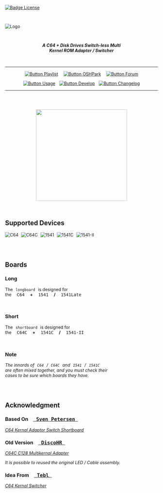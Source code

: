 
[![Badge License]][License]

<br>

![Logo]

<br>

<div align = center>

***A C64 + Disk Drives Switch-less Multi*** <br>
***Kernel ROM Adapter / Switcher***

<br>

---

[![Button Playlist]][Playlist]   
[![Button OSHPark]][OSHPark]   
[![Button Forum]][Forum]

[![Button Usage]][Usage]  
[![Button Develop]][Develop]  
[![Button Changelog]][Changelog]

---

<br>
<br>

<img
  src = 'User%20Guide/media/Board_overview.png'
  height = 300
/>

</div>

<br>

## Supported Devices

![C64]  ![C64C]  ![1541]  ![1541C]  ![1541-II] 

<br>
<br>

## Boards

### Long

The  `longboard`  is designed for <br>
the  <kbd> C64 </kbd>  **+**  <kbd> 1541 </kbd>  **/**  <kbd> 1541Late </kbd>

<br>

### Short

The  `shortboard`  is designed for <br>
the  <kbd> C64C </kbd>  **+**  <kbd> 1541C </kbd>  **/**  <kbd> 1541-II </kbd>

<br>

### Note

*The innards of  `C64`  /  `C64C`  and  `1541`  /  `1541C`* <br>
*are often mixed together, and you must check their* <br>
*cases to be sure which boards they have.*

<br>
<br>

## Acknowledgment

### Based On   [<kbd> Sven Petersen </kbd>][Petersen]

*[C64 Kernal Adaptor Switch Shortboard]*

### Old Version   [<kbd> DiscoHR </kbd>][DiscoHR]

*[C64C C128 Multikernal Adapter]*

*It is possible to reused the original LED / Cable assembly.*

### Idea From   [<kbd> Tebl </kbd>][DiscoHR]

*[C64 Kernal Switcher]*

<br>


<!----------------------------------------------------------------------------->

[Playlist]: https://www.youtube.com/playlist?list=PLtQOf_JULmrQTB7486X5pXG1Aaxbl_RdE
[OSHPark]: https://oshpark.com/profiles/bwack 'Order The Board'
[Forum]: http://www.lemon64.com/forum/viewtopic.php?p=747333 'Lemon64 Forum Post'

[Changelog]: Documentation/Changelog.md
[Develop]: Documentation/Develop.md
[License]: LICENSE
[Usage]: Documentation/Usage.md
[Logo]: User%20Guide/media/SKS64-Logos-Ver2.png

[Badge License]: https://img.shields.io/badge/Open_Hardware-1.2-292961?style=for-the-badge


<!--------------------------------{ Devices }---------------------------------->

[1541-II]: https://img.shields.io/badge/１５４１－ＩＩ-d7cdbb?style=flat
[1541C]: https://img.shields.io/badge/１５４１Ｃ-d7cdbb?style=flat
[1541]: https://img.shields.io/badge/１５４１-d7cdbb?style=flat
[C64C]: https://img.shields.io/badge/Ｃ６４Ｃ-d7cdbb?style=flat
[C64]: https://img.shields.io/badge/Ｃ６４-d7cdbb?style=flat


<!----------------------------{ Acknowledgment }------------------------------->

[C64 Kernal Adaptor Switch Shortboard]: https://github.com/svenpetersen1965/C64-Kernal-Adaptor-Switch-short-board-
[C64C C128 Multikernal Adapter]: https://github.com/discoHR/C64C-C128-multikernal-adapter
[C64 Kernal Switcher]: https://github.com/tebl/C64-Kernal-Switcher

[Petersen]: https://github.com/svenpetersen1965
[DiscoHR]: https://github.com/discoHR
[Tebl]: https://github.com/tebl


<!--------------------------------{ Buttons }---------------------------------->

[Button Changelog]: https://img.shields.io/badge/Changelog-19abdd?style=for-the-badge&logoColor=white&logo=AzureArtifacts
[Button Playlist]: https://img.shields.io/badge/Playlist-FF0000?style=for-the-badge&logoColor=white&logo=Youtube
[Button Develop]: https://img.shields.io/badge/Develop-00979D?style=for-the-badge&logoColor=white&logo=Arduino
[Button OSHPark]: https://img.shields.io/badge/OSHPark-752c8d?style=for-the-badge&logoColor=white&logo=Houzz
[Button Usage]: https://img.shields.io/badge/Usage-ED145B?style=for-the-badge&logoColor=white&logo=AppleArcade
[Button Forum]: https://img.shields.io/badge/Forum-5287B8?style=for-the-badge&logoColor=white&logo=AskUbuntu
